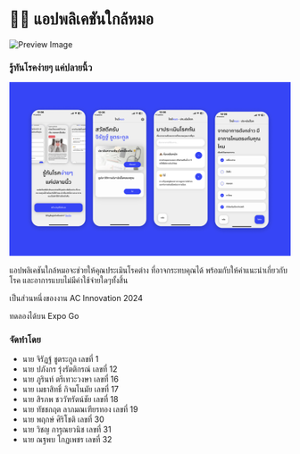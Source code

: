 # 🧑‍⚕️ แอปพลิเคชันใกล้หมอ

![Preview Image]([http://url/to/img.png](https://ibb.co/1ZrdNjQ))


### รู้ทันโรคง่ายๆ แค่ปลายนิ้ว

![a](assets/images/Preview.png)

แอปพลิเคชันใกล้หมอจะช่วยให้คุณประเมินโรคต่าง ที่อาจกระทบคุณได้ พร้อมกับให้คำแนะนำเกี่ยวกับโรค และอาการแบบไม่มีค่าใช้จ่ายใดๆทั้งสิ้น

เป็นส่วนหนึ่งของงาน AC Innovation 2024

ทดลองได้บน Expo Go

### จัดทำโดย

- นาย จิรัฏฐ์ ชูตระกูล เลขที่ 1
- นาย ปภังกร รุ่งรัตติกรณ์ เลขที่ 12
- นาย ภูรินท์ ตรีเทวะวงษา เลขที่ 16
- นาย เมธาสิทธิ์ กิจมโนมัย เลขที่ 17
- นาย สิรภพ ชววัฑรัตน์ชัย เลขที่ 18
- นาย ทัชชกฤต ลาภมณเฑียรทอง เลขที่ 19
- นาย พฤกษ์ ศิริโชติ เลขที่ 30
- นาย วิชญ การุณยวนิช เลขที่ 31
- นาย ณฐพบ โกฏเพชร เลขที่ 32
